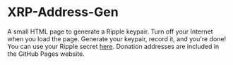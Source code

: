 # XRP-Address-Gen
A small HTML page to generate a Ripple keypair.
Turn off your Internet when you load the page.
Generate your keypair, record it, and you're done!
You can use your Ripple secret [here](https://jatchili.github.io/minimalist-ripple-client).
Donation addresses are included in the GitHub Pages website.
